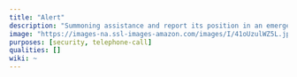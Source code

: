 ```yaml
---
title: "Alert"
description: "Summoning assistance and report its position in an emergency."
image: "https://images-na.ssl-images-amazon.com/images/I/41oUzulWZ5L.jpg"
purposes: [security, telephone-call]
qualities: []
wiki: ~
---
```

